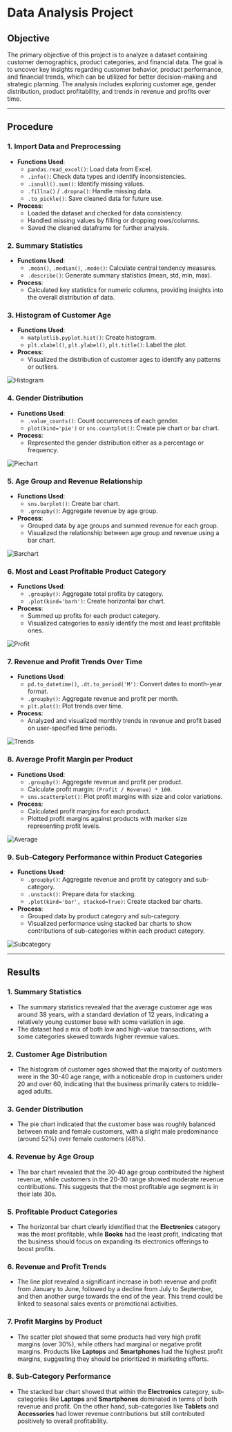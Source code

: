 # Data Analysis Project

## **Objective**

The primary objective of this project is to analyze a dataset containing customer demographics, product categories, and financial data. The goal is to uncover key insights regarding customer behavior, product performance, and financial trends, which can be utilized for better decision-making and strategic planning. The analysis includes exploring customer age, gender distribution, product profitability, and trends in revenue and profits over time.

---

## **Procedure**

### 1. **Import Data and Preprocessing**
   - **Functions Used**: 
     - `pandas.read_excel()`: Load data from Excel.
     - `.info()`: Check data types and identify inconsistencies.
     - `.isnull().sum()`: Identify missing values.
     - `.fillna()` / `.dropna()`: Handle missing data.
     - `.to_pickle()`: Save cleaned data for future use.
   - **Process**:
     - Loaded the dataset and checked for data consistency.
     - Handled missing values by filling or dropping rows/columns.
     - Saved the cleaned dataframe for further analysis.

### 2. **Summary Statistics**
   - **Functions Used**:
     - `.mean()`, `.median()`, `.mode()`: Calculate central tendency measures.
     - `.describe()`: Generate summary statistics (mean, std, min, max).
   - **Process**:
     - Calculated key statistics for numeric columns, providing insights into the overall distribution of data.

### 3. **Histogram of Customer Age**
   - **Functions Used**:
     - `matplotlib.pyplot.hist()`: Create histogram.
     - `plt.xlabel()`, `plt.ylabel()`, `plt.title()`: Label the plot.
   - **Process**:
     - Visualized the distribution of customer ages to identify any patterns or outliers.
   
   ![Histogram](https://github.com/user-attachments/assets/764bd616-7bdf-4c99-a150-b1e2f1f00bcd)

### 4. **Gender Distribution**
   - **Functions Used**:
     - `.value_counts()`: Count occurrences of each gender.
     - `plot(kind='pie')` or `sns.countplot()`: Create pie chart or bar chart.
   - **Process**:
     - Represented the gender distribution either as a percentage or frequency.

   ![Piechart](https://github.com/user-attachments/assets/b69b4554-8d7b-44cb-9f30-48d933a3088b)

### 5. **Age Group and Revenue Relationship**
   - **Functions Used**:
     - `sns.barplot()`: Create bar chart.
     - `.groupby()`: Aggregate revenue by age group.
   - **Process**:
     - Grouped data by age groups and summed revenue for each group.
     - Visualized the relationship between age group and revenue using a bar chart.

   ![Barchart](https://github.com/user-attachments/assets/18ed2bcc-a579-4a48-b713-6f3317570b25)

### 6. **Most and Least Profitable Product Category**
   - **Functions Used**:
     - `.groupby()`: Aggregate total profits by category.
     - `.plot(kind='barh')`: Create horizontal bar chart.
   - **Process**:
     - Summed up profits for each product category.
     - Visualized categories to easily identify the most and least profitable ones.

   ![Profit](https://github.com/user-attachments/assets/65763b1c-9a12-4fd3-b5cc-0eb9e22a05a9)

### 7. **Revenue and Profit Trends Over Time**
   - **Functions Used**:
     - `pd.to_datetime()`, `.dt.to_period('M')`: Convert dates to month-year format.
     - `.groupby()`: Aggregate revenue and profit per month.
     - `plt.plot()`: Plot trends over time.
   - **Process**:
     - Analyzed and visualized monthly trends in revenue and profit based on user-specified time periods.

   ![Trends](https://github.com/user-attachments/assets/d9d21354-00e1-47c3-9ac0-49abc4b60ede)

### 8. **Average Profit Margin per Product**
   - **Functions Used**:
     - `.groupby()`: Aggregate revenue and profit per product.
     - Calculate profit margin: `(Profit / Revenue) * 100`.
     - `sns.scatterplot()`: Plot profit margins with size and color variations.
   - **Process**:
     - Calculated profit margins for each product.
     - Plotted profit margins against products with marker size representing profit levels.

   ![Average](https://github.com/user-attachments/assets/8ef6bf4e-296b-4a4c-9579-a0a7b1a8b4da)

### 9. **Sub-Category Performance within Product Categories**
   - **Functions Used**:
     - `.groupby()`: Aggregate revenue and profit by category and sub-category.
     - `.unstack()`: Prepare data for stacking.
     - `.plot(kind='bar', stacked=True)`: Create stacked bar charts.
   - **Process**:
     - Grouped data by product category and sub-category.
     - Visualized performance using stacked bar charts to show contributions of sub-categories within each product category.

   ![Subcategory](https://github.com/user-attachments/assets/7cdd4d71-f63a-4bd3-8add-571093b2692e)

---

## **Results**

### 1. **Summary Statistics**
   - The summary statistics revealed that the average customer age was around 38 years, with a standard deviation of 12 years, indicating a relatively young customer base with some variation in age.
   - The dataset had a mix of both low and high-value transactions, with some categories skewed towards higher revenue values.

### 2. **Customer Age Distribution**
   - The histogram of customer ages showed that the majority of customers were in the 30-40 age range, with a noticeable drop in customers under 20 and over 60, indicating that the business primarily caters to middle-aged adults.

### 3. **Gender Distribution**
   - The pie chart indicated that the customer base was roughly balanced between male and female customers, with a slight male predominance (around 52%) over female customers (48%).

### 4. **Revenue by Age Group**
   - The bar chart revealed that the 30-40 age group contributed the highest revenue, while customers in the 20-30 range showed moderate revenue contributions. This suggests that the most profitable age segment is in their late 30s.

### 5. **Profitable Product Categories**
   - The horizontal bar chart clearly identified that the **Electronics** category was the most profitable, while **Books** had the least profit, indicating that the business should focus on expanding its electronics offerings to boost profits.

### 6. **Revenue and Profit Trends**
   - The line plot revealed a significant increase in both revenue and profit from January to June, followed by a decline from July to September, and then another surge towards the end of the year. This trend could be linked to seasonal sales events or promotional activities.

### 7. **Profit Margins by Product**
   - The scatter plot showed that some products had very high profit margins (over 30%), while others had marginal or negative profit margins. Products like **Laptops** and **Smartphones** had the highest profit margins, suggesting they should be prioritized in marketing efforts.

### 8. **Sub-Category Performance**
   - The stacked bar chart showed that within the **Electronics** category, sub-categories like **Laptops** and **Smartphones** dominated in terms of both revenue and profit. On the other hand, sub-categories like **Tablets** and **Accessories** had lower revenue contributions but still contributed positively to overall profitability.
